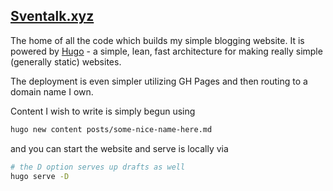 ## [Sventalk.xyz](https://sventalk.xyz)

The home of all the code which builds my simple blogging website. It is powered by [Hugo](gohugo.io) - a simple, lean, fast architecture for making really simple (generally static) websites.

The deployment is even simpler utilizing GH Pages and then routing to a domain name I own.

Content I wish to write is simply begun using

```bash
hugo new content posts/some-nice-name-here.md
```

and you can start the website and serve is locally via

```bash
# the D option serves up drafts as well
hugo serve -D
```
